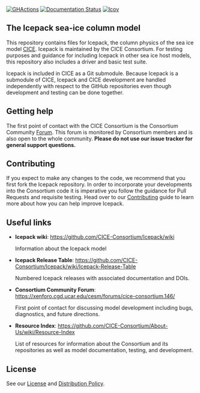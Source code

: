 <!--- [![Travis-CI](https://travis-ci.com/CICE-Consortium/Icepack.svg?branch=main)](https://travis-ci.com/CICE-Consortium/Icepack) --->
[![GHActions](https://github.com/CICE-Consortium/Icepack/workflows/GHActions/badge.svg)](https://github.com/CICE-Consortium/Icepack/actions)
[![Documentation Status](https://readthedocs.org/projects/cice-consortium-icepack/badge/?version=main)](http://cice-consortium-icepack.readthedocs.io/en/main/?badge=main)
[![lcov](https://img.shields.io/endpoint?url=https://apcraig.github.io/coverage_icepack.json)](https://apcraig.github.io)

<!--- [![codecov](https://codecov.io/gh/CICE-Consortium/Icepack/branch/master/graph/badge.svg)](https://codecov.io/gh/CICE-Consortium/Icepack) --->

## The Icepack sea-ice column model
This repository contains files for Icepack, the column physics of the sea ice model [CICE][cice]. Icepack is maintained by the CICE Consortium.  For testing purposes and guidance for including Icepack in other sea ice host models, this repository also includes a driver and basic test suite.   

Icepack is included in CICE as a Git submodule.  Because Icepack is a submodule of CICE, Icepack and CICE development are handled independently with respect to the GitHub repositories even though development and testing can be done together.

[cice]: https://github.com/CICE-Consortium/CICE

## Getting help
The first point of contact with the CICE Consortium is the Consortium Community [Forum][forum]. This forum is monitored by Consortium members and is also open to the whole community. **Please do not use our issue tracker for general support questions.**

[forum]: https://xenforo.cgd.ucar.edu/cesm/forums/cice-consortium.146/

## Contributing
If you expect to make any changes to the code, we recommend that you first fork the Icepack repository.
In order to incorporate your developments into the Consortium code it is imperative you follow the guidance for Pull Requests and requisite testing.
Head over to our [Contributing][contributing] guide to learn more about how you can help improve Icepack.

[contributing]: https://github.com/CICE-Consortium/About-Us/wiki/Contributing

## Useful links
* **Icepack wiki**: https://github.com/CICE-Consortium/Icepack/wiki

   Information about the Icepack model

* **Icepack Release Table**: https://github.com/CICE-Consortium/Icepack/wiki/Icepack-Release-Table

   Numbered Icepack releases with associated documentation and DOIs. 
   
* **Consortium Community Forum**: https://xenforo.cgd.ucar.edu/cesm/forums/cice-consortium.146/
   
   First point of contact for discussing model development including bugs, diagnostics, and future directions.   

* **Resource Index**: https://github.com/CICE-Consortium/About-Us/wiki/Resource-Index

   List of resources for information about the Consortium and its repositories as well as model documentation, testing, and development.

## License
See our [License](LICENSE.pdf) and [Distribution Policy](DistributionPolicy.pdf).

